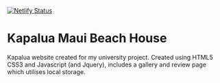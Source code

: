 [![Netlify Status](https://api.netlify.com/api/v1/badges/a356f586-6964-4206-b6f5-9241e16e1ed6/deploy-status)](https://app.netlify.com/sites/kapalua/deploys)

# Kapalua Maui Beach House
Kapalua website created for my university project. Created using HTML5 CSS3 and Javascript (and Jquery), includes a gallery and review page which utilises local storage.
